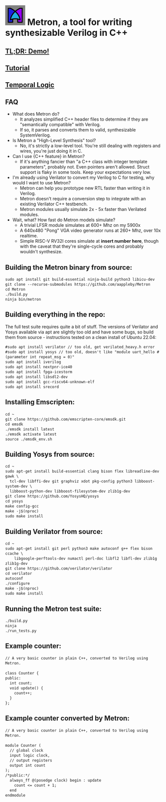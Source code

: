 # <img src="docs/assets/metron_icon.svg" width="64" height="64"> Metron, a tool for writing synthesizable Verilog in C++

## [TL;DR: Demo!](https://aappleby.github.io/Metron/demo/)
## [Tutorial](https://aappleby.github.io/Metron/tutorial/)
## [Temporal Logic](https://aappleby.github.io/Metron/TemporalLogic.html)

## FAQ

- What does Metron do?
  - It analyzes simplified C++ header files to determine if they are "semantically compatible" with Verilog.
  - If so, it parses and converts them to valid, synthesizable SystemVerilog.
- Is Metron a "High-Level Synthesis" tool?
  - No, it's strictly a low-level tool. You're still dealing with registers and wires, you're just doing it in C.
- Can I use {C++ feature} in Metron?
  - If it's anything fancier than "a C++ class with integer template parameters", probably not. Even pointers aren't allowed. Struct support is flaky in some tools. Keep your expectations very low.
- I'm already using Verilator to convert my Verilog to C for testing, why would I want to use Metron?
  - Metron can help you prototype new RTL faster than writing it in Verilog.
  - Metron doesn't require a conversion step to integrate with an existing Verilator C++ testbench.
  - Metron modules usually simulate 2x - 5x faster than Verilated modules.
- Wait, what? How fast do Metron models simulate?
  - A trivial LFSR module simulates at 600+ Mhz on my 5900x
  - A 640x480 "Pong" VGA video generator runs at 260+ Mhz, over 10x realtime.
  - Simple RISC-V RV32I cores simulate at **insert number here**, though with the caveat that they're single-cycle cores and probably wouldn't synthesize.

## Building the Metron binary from source:
```
sudo apt install git build-essential ninja-build python3 libicu-dev
git clone --recurse-submodules https://github.com/aappleby/Metron
cd Metron
./build.py
ninja bin/metron
```

## Building everything in the repo:
The full test suite requires quite a bit of stuff. The versions of Verilator and Yosys available via apt are slightly too old and have some bugs, so build them from source - instructions tested on a clean install of Ubuntu 22.04:
```
#sudo apt install verilator // too old, get verilated_heavy.h error
#sudo apt install yosys // too old, doesn't like "module uart_hello #(parameter int repeat_msg = 0)"
sudo apt install iverilog
sudo apt install nextpnr-ice40
sudo apt install fpga-icestorm
sudo apt install libsdl2-dev
sudo apt install gcc-riscv64-unknown-elf
sudo apt install srecord
```

## Installing Emscripten:
```
cd ~
git clone https://github.com/emscripten-core/emsdk.git
cd emsdk
./emsdk install latest
./emsdk activate latest
source ./emsdk_env.sh
```

## Building Yosys from source:
```
cd ~
sudo apt-get install build-essential clang bison flex libreadline-dev gawk \
  tcl-dev libffi-dev git graphviz xdot pkg-config python3 libboost-system-dev \
  libboost-python-dev libboost-filesystem-dev zlib1g-dev
git clone https://github.com/YosysHQ/yosys
cd yosys
make config-gcc
make -j$(nproc)
sudo make install
```

## Building Verilator from source:
```
cd ~
sudo apt-get install git perl python3 make autoconf g++ flex bison ccache \
    libgoogle-perftools-dev numactl perl-doc libfl2 libfl-dev zlib1g zlib1g-dev
git clone https://github.com/verilator/verilator
cd verilator
autoconf
./configure
make -j$(nproc)
sudo make install
```

## Running the Metron test suite:
```
./build.py
ninja
./run_tests.py
```


## Example counter:
```
// A very basic counter in plain C++, converted to Verilog using Metron.

class Counter {
public:
  int count;
  void update() {
    count++;
  }
};
```

## Example counter converted by Metron:
```
// A very basic counter in plain C++, converted to Verilog using Metron.

module Counter (
  // global clock
  input logic clock,
  // output registers
  output int count
);
/*public:*/
  always_ff @(posedge clock) begin : update
    count <= count + 1;
  end
endmodule
```
